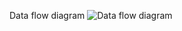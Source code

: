 Data flow diagram
![Data flow diagram](https://github.com/user-attachments/assets/9bf8fad5-14c7-48db-a858-200ed834f8a1)
